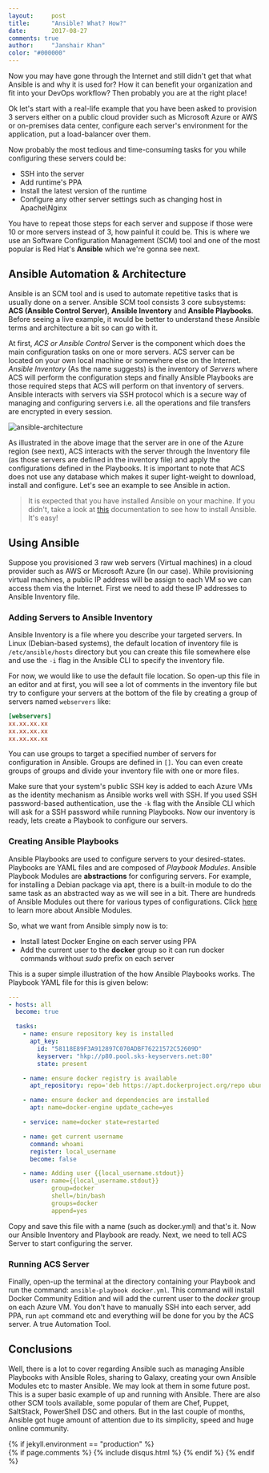 ```yaml
---
layout:     post
title:      "Ansible? What? How?"
date:       2017-08-27
comments: true
author:     "Janshair Khan"
color: "#000000"
---
```


Now you may have gone through the Internet and still didn't get that what Ansible is and why it is used for? How it can benefit your organization and fit into your DevOps workflow? Then probably you are at the right place!

Ok let's start with a real-life example that you have been asked to provision 3 servers either on a public cloud provider such as Microsoft Azure or AWS or on-premises data center, configure each server's environment for the application, put a load-balancer over them.

Now probably the most tedious and time-consuming tasks for you while configuring these servers could be:
 - SSH into the server
 - Add runtime's PPA
 - Install the latest version of the runtime
 - Configure any other server settings such as changing host in Apache\Nginx

You have to repeat those steps for each server and suppose if those were 10 or more servers instead of 3, how painful it could be. This is where we use an Software Configuration Management (SCM) tool and one of the most popular is Red Hat's **Ansible** which we're gonna see next.

## Ansible Automation & Architecture

Ansible is an SCM tool and is used to automate repetitive tasks that is usually done on a server. Ansible SCM tool consists 3 core subsystems: **ACS (Ansible Control Server)**, **Ansible Inventory** and **Ansible Playbooks**. Before seeing a live example, it would be better to understand these Ansible terms and architecture a bit so can go with it.

At first, *ACS or Ansible Control* Server is the component which does the main configuration tasks on one or more servers. ACS server can be located on your own local machine or somewhere else on the Internet. *Ansible Inventory* (As the name suggests) is the inventory of *Servers* where ACS will perform the configuration steps and finally Ansible Playbooks are those required steps that ACS will perform on that inventory of servers. Ansible interacts with servers via SSH protocol which is a secure way of managing and configuring servers i.e. all the operations and file transfers are encrypted in every session. 

<img src="{{ site.cdnurl }}/azure/up-and-running-with-ansible-and-microsoft-azure/1.png" alt="ansible-architecture" class="img-responsive center-block"/>

As illustrated in the above image that the server are in one of the Azure region (see next), ACS interacts with the server through the Inventory file (as those servers are defined in the inventory file) and apply the configurations defined in the Playbooks. It is important to note that ACS does not use any database which makes it super light-weight to download, install and configure. Let's see an example to see Ansible in action.

> It is expected that you have installed Ansible on your machine. If you didn't, take a look at <a href="http://docs.ansible.com/ansible/latest/intro_installation.html" class="underline" target="_blank">this</a> documentation to see how to install Ansible. It's easy!

## Using Ansible

Suppose you provisioned 3 raw web servers (Virtual machines) in a cloud provider such as AWS or Microsoft Azure (In our case). While provisioning virtual machines, a public IP address will be assign to each VM so we can access them via the Internet. First we need to add these IP addresses to Ansible Inventory file.

### Adding Servers to Ansible Inventory

Ansible Inventory is a file where you describe your targeted servers. In Linux (Debian-based systems), the default location of inventory file is `/etc/ansible/hosts` directory but you can create this file somewhere else and use the `-i` flag in the Ansible CLI to specify the inventory file.

For now, we would like to use the default file location. So open-up this file in an editor and at first, you will see a lot of comments in the inventory file but try to configure your servers at the bottom of the file by creating a group of servers named `webservers` like:

```toml
[webservers]
xx.xx.xx.xx
xx.xx.xx.xx
xx.xx.xx.xx
```  

You can use groups to target a specified number of servers for configuration in Ansible. Groups are defined in `[]`. You can even create groups of groups and divide your inventory file with one or more files.

Make sure that your system's public SSH key is added to each Azure VMs as the identity mechanism as Ansible works well with SSH. If you used SSH password-based authentication, use the `-k` flag with the Ansible CLI which will ask for a SSH password while running Playbooks. Now our inventory is ready, lets create a Playbook to configure our servers.

### Creating Ansible Playbooks

Ansible Playbooks are used to configure servers to your desired-states. Playbooks are YAML files and are composed of *Playbook Modules*. Ansible Playbook Modules are **abstractions** for configuring servers. For example, for installing a Debian package via apt, there is a built-in module to do the same task as an abstracted way as we will see in a bit. There are hundreds of Ansible Modules out there for various types of configurations. Click <a href="http://docs.ansible.com/ansible/latest/modules_intro.html" class="underline" target="_blank">here</a> to learn more about Ansible Modules.

So, what we want from Ansible simply now is to:

- Install latest Docker Engine on each server using PPA
- Add the current user to the **docker** group so it can run docker commands without *sudo* prefix on each server

This is a super simple illustration of the how Ansible Playbooks works. The Playbook YAML file for this is given below:

```yaml
---
- hosts: all
  become: true

  tasks:
    - name: ensure repository key is installed
      apt_key:
        id: "58118E89F3A912897C070ADBF76221572C52609D"
        keyserver: "hkp://p80.pool.sks-keyservers.net:80"
        state: present

    - name: ensure docker registry is available
      apt_repository: repo='deb https://apt.dockerproject.org/repo ubuntu-xenial main' state=present

    - name: ensure docker and dependencies are installed
      apt: name=docker-engine update_cache=yes

    - service: name=docker state=restarted

    - name: get current username
      command: whoami
      register: local_username
      become: false

    - name: Adding user {{local_username.stdout}}  
      user: name={{local_username.stdout}}
            group=docker
            shell=/bin/bash
            groups=docker
            append=yes
``` 

Copy and save this file with a name (such as docker.yml) and that's it. Now our Ansible Inventory and Playbook are ready. Next, we need to tell ACS Server to start configuring the server.

### Running ACS Server

Finally, open-up the terminal at the directory containing your Playbook and run the command: `ansible-playbook docker.yml`. This command will install Docker Community Edition and will add the current user to the *docker* group on each Azure VM. You don't have to manually SSH into each server, add PPA, run `apt` command etc and everything will be done for you by the ACS server. A true Automation Tool.

## Conclusions
Well, there is a lot to cover regarding Ansible such as managing Ansible Playbooks with Ansible Roles, sharing to Galaxy, creating your own Ansible Modules etc to master Ansible. We may look at them in some future post. This is a super basic example of up and running with Ansible. There are also other SCM tools available, some popular of them are Chef, Puppet, SaltStack, PowerShell DSC and others. But in the last couple of months, Ansible got huge amount of attention due to its simplicity, speed and huge online community.

{% if jekyll.environment == "production" %}    
    {% if page.comments %}
      {% include disqus.html %}
    {% endif %}
{% endif %}

